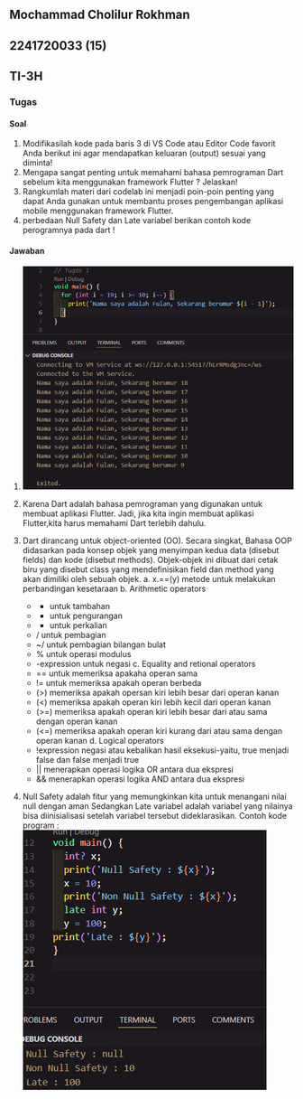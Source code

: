 ## Mochammad Cholilur Rokhman

## 2241720033 (15)

## TI-3H

### Tugas

#### Soal

1. Modifikasilah kode pada baris 3 di VS Code atau Editor Code favorit Anda berikut ini agar mendapatkan keluaran (output) sesuai yang diminta!
2. Mengapa sangat penting untuk memahami bahasa pemrograman Dart sebelum kita menggunakan framework Flutter ? Jelaskan!
3. Rangkumlah materi dari codelab ini menjadi poin-poin penting yang dapat Anda gunakan untuk membantu proses pengembangan aplikasi mobile menggunakan framework Flutter.
4. perbedaan Null Safety dan Late variabel berikan contoh kode perogramnya pada dart !

#### Jawaban

1. ![alt text](image.png)
2. Karena Dart adalah bahasa pemrograman yang digunakan untuk membuat aplikasi Flutter. Jadi, jika kita ingin membuat aplikasi Flutter,kita harus memahami Dart terlebih dahulu.
3. Dart dirancang untuk object-oriented (OO). Secara singkat, Bahasa OOP didasarkan pada konsep objek yang menyimpan kedua data (disebut fields) dan kode (disebut methods). Objek-objek ini dibuat dari cetak biru yang disebut class yang mendefinisikan field dan method yang akan dimiliki oleh sebuah objek.
   a. x.==(y) metode untuk melakukan perbandingan kesetaraan
   b. Arithmetic operators
   - - untuk tambahan
   - - untuk pengurangan
   - - untuk perkalian
   - / untuk pembagian
   - ~/ untuk pembagian bilangan bulat
   - % untuk operasi modulus
   - -expression untuk negasi
     c. Equality and retional operators
   - == untuk memeriksa apakaha operan sama
   - != untuk memeriksa apakah operan berbeda
   - (>) memeriksa apakah opersan kiri lebih besar dari operan kanan
   - (<) memeriksa apakah operan kiri lebih kecil dari operan kanan
   - (>=) memeriksa apakah operan kiri lebih besar dari atau sama dengan operan kanan
   - (<=) memeriksa apakah operan kiri kurang dari atau sama dengan operan kanan
     d. Logical operators
   - !expression negasi atau kebalikan hasil eksekusi-yaitu, true menjadi false dan false menjadi true
   - || menerapkan operasi logika OR antara dua ekspresi
   - && menerapkan operasi logika AND antara dua ekspresi

4. Null Safety adalah fitur yang memungkinkan kita untuk menangani nilai null dengan aman Sedangkan Late variabel adalah variabel yang nilainya bisa diinisialisasi setelah variabel tersebut dideklarasikan.
   Contoh kode program : ![alt text](image-1.png)

